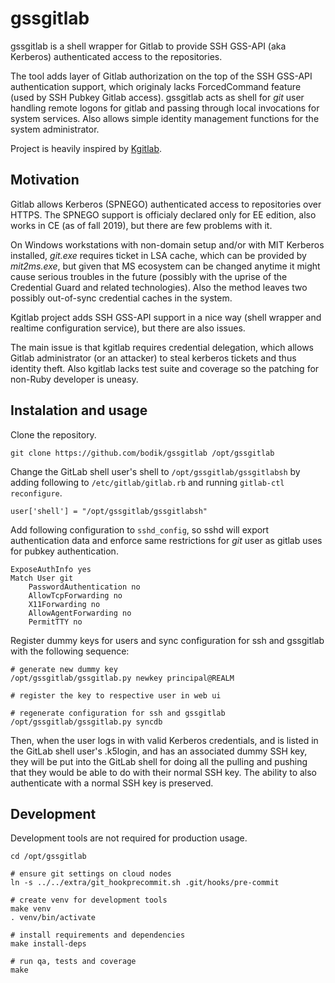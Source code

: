 # gssgitlab

gssgitlab is a shell wrapper for Gitlab to provide SSH GSS-API (aka Kerberos)
authenticated access to the repositories.

The tool adds layer of Gitlab authorization on the top of the SSH GSS-API
authentication support, which originaly lacks ForcedCommand feature (used by
SSH Pubkey Gitlab access). gssgitlab acts as shell for *git* user handling
remote logons for gitlab and passing through local invocations for system
services. Also allows simple identity management functions for the system
administrator.

Project is heavily inspired by [Kgitlab](https://github.com/iamjamestl/kgitlab).


## Motivation

Gitlab allows Kerberos (SPNEGO) authenticated access to repositories over
HTTPS. The SPNEGO support is officialy declared only for EE edition, also
works in CE (as of fall 2019), but there are few problems with it.

On Windows workstations with non-domain setup and/or with MIT Kerberos
installed, *git.exe* requires ticket in LSA cache, which can be provided by
*mit2ms.exe*, but given that MS ecosystem can be changed anytime it might cause
serious troubles in the future (possibly with the uprise of the Credential
Guard and related technologies). Also the method leaves two possibly
out-of-sync credential caches in the system.

Kgitlab project adds SSH GSS-API support in a nice way (shell wrapper and
realtime configuration service), but there are also issues.

The main issue is that kgitlab requires credential delegation, which allows
Gitlab administrator (or an attacker) to steal kerberos tickets and thus
identity theft. Also kgitlab lacks test suite and coverage so the patching for
non-Ruby developer is uneasy.


## Instalation and usage

Clone the repository.

```
git clone https://github.com/bodik/gssgitlab /opt/gssgitlab
```

Change the GitLab shell user's shell to `/opt/gssgitlab/gssgitlabsh` by adding
following to `/etc/gitlab/gitlab.rb` and running `gitlab-ctl reconfigure`.

```
user['shell'] = "/opt/gssgitlab/gssgitlabsh"
```

Add following configuration to `sshd_config`, so sshd will export
authentication data and enforce same restrictions for *git* user as gitlab uses
for pubkey authentication.

```
ExposeAuthInfo yes
Match User git
	PasswordAuthentication no
	AllowTcpForwarding no
	X11Forwarding no
	AllowAgentForwarding no
	PermitTTY no
```


Register dummy keys for users and sync configuration for ssh and gssgitlab with
the following sequence:

```
# generate new dummy key
/opt/gssgitlab/gssgitlab.py newkey principal@REALM

# register the key to respective user in web ui

# regenerate configuration for ssh and gssgitlab
/opt/gssgitlab/gssgitlab.py syncdb
```

Then, when the user logs in with valid Kerberos credentials, and is listed in
the GitLab shell user's .k5login, and has an associated dummy SSH key, they
will be put into the GitLab shell for doing all the pulling and pushing that
they would be able to do with their normal SSH key. The ability to also
authenticate with a normal SSH key is preserved.


## Development

Development tools are not required for production usage.

```
cd /opt/gssgitlab

# ensure git settings on cloud nodes
ln -s ../../extra/git_hookprecommit.sh .git/hooks/pre-commit

# create venv for development tools
make venv
. venv/bin/activate

# install requirements and dependencies
make install-deps

# run qa, tests and coverage
make
```
